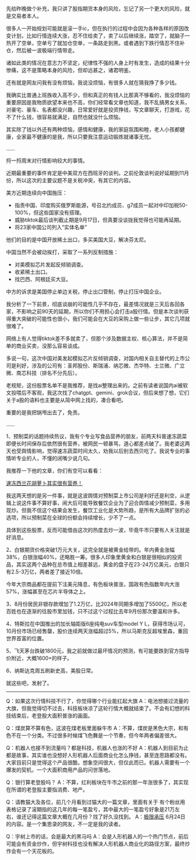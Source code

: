 先给昨晚做个补充，我只讲了股指期货本身的风险，忘记了另一个更大的风险，就是交易者本人。

很多人一开始规划可能就是滚一手ic，但在执行的过程中会因为各种各样的原因改变计划，比如行情连续大涨，忍不住给卖了，卖了以后继续涨，踏空了，就脑子一热开了空单，空单亏了就加仓空单，一条路走到黑。或者遇到下跌行情忍不住补仓，然后被一波极端行情带走。

诸如此类的情况在意志力不坚定，纪律性不强的人身上时有发生，造成的结果十分惨痛，这不是策略本身的风险，但却远甚之，诸君明鉴。

还有就是网友问我有没有烦恼，我说没烦恼，有很多人就在猜我挣了多少钱。

我确实比普通上班族收入高不少，但和真正的有钱人比那真不够看的，我没烦恼的重要原因是我物质欲望本来也不高，你们经常看文章也知道，我不乱搞男女关系，对豪宅、豪车、名表都没兴趣，日常爱好就是投资挣钱，写文章聊天，打游戏，花不了什么钱，很容易就满足，自然也就没什么烦恼。

其实除了钱以外还有两种烦恼，感情和健康，我的家庭氛围和睦，老人小孩都健康，全家最不健康的是我，所以只要我注意运动锻炼就诸事无忧。

……

捋一捋周末对行情影响较大的事情。

近期最重要的事件肯定是中美双方在西班牙的谈判。之前伦敦谈判说好延期到11月份，所以这次的主要议题不是关税冲突，有其它的内容。

美方近期连续向中国施压：
- 指责中国、印度购买俄罗斯能源，号召北约成员、g7成员一起对中印加税50-100%，但这些国家没有搭理。
- 威胁tiktok最后谈判截止期是9月17日，但真要没谈拢我觉得也可能再延期。
- 将23家中国公司列入“实体名单”


他们的目的是中国开放稀土出口，多买美国大豆，解决芬太尼。

中国当然不会被动挨打，采取了一系列反制措施：
- 对美模拟芯片发起反倾销调查。
- 收紧稀土出口。
- 找巴西、阿根廷买大豆。

中方的诉求是美国停止单边关税，停止出口管制，停止打压中国企业。

我分析了一下前景，彻底谈崩的可能性几乎不存在，最差情况就是三天后各回各家，不影响之前90天的延期，所以你们不用担心会打击a股行情。但是本次谈判获得重大突破的可能性也很小，我们可能会在大豆的采购上做一些让步，其它几项就很难了。

网络上有人觉得tiktok差不多就卖了，但那个涉及数据主权、核心算法，并不是简单的商业买卖，没那么容易谈成。

多说一句，这次中国对美发起模拟芯片反倾销调查，对国内相关自主替代的上市公司是利好，涉及的公司有：圣邦股份、斯瑞浦、纳芯微、杰华特、士兰微、广立微、南芯科技（排名不分先后）。

老规矩，这份股票名单不是我推荐，是找ai整理出来的。之前有读者说国内ai被软文投喂后不客观，我这次找了chatgpt、gemini、grok合议，但后来想了想，它们关于a股的语料也主要是从简中网上找的，凑合看吧。

重要的是我把锅甩出去了，免责。

……

1、预制菜的话题持续热议，我有个专业写食品营养的朋友，前两天科普速冻蔬菜即便长时间保存后依然很有营养，被网民一顿暴骂，道心都差点破了。我老婆这两天也受舆情影响，觉得速冻蔬菜时间太久，劝我以后别去西贝吃了。我说专业的事情听专业的人，不懂的闭嘴少说几句。

我推荐一下他的文章，你们有空可以看看：

[速冻西兰花胡萝卜其实很有营养！](https://mp.weixin.qq.com/s/-oBm_R9bn7tE2OTR1B8tMQ)

我这两天想的是另一件事，就是这波舆情对预制菜上市公司是利好还是利空，从逻辑上说这件事不算好事，闹大后可能导致餐饮企业为了迎合舆情减少预制菜，多用现炒。但我不信这个结果会发生，餐饮工业化是大势所趋，是所有大品牌扩张的必选项，所以预制菜在全球的份额会持续增长，少不了一点。

具体到这些股票，反而可能借由这次的热度去炒一波，毕竟牛市只要有人关注就是好消息。

2、白银期货价格突破1万元大关，这完全就是被黄金给带的。年内黄金涨幅38%，白银涨幅40%，还略胜一筹。很多人印象里黄金和白银是很相似的投资品，其实这两个品种在总市值上相差甚远，黄金的盘子在23-24万亿美元，白银只有2.5-3万亿，两者差了接近10倍。

今年大宗商品都在提前下注美元降息，有色板块普涨，国政有色指数年内大涨57%，涨幅甚至在芯片半导体之上。

3、8月份居民非银存款增加了1.2万亿，比2024年同期多增加了5500亿，所以老百姓也在逐渐的往股市里加钱，只不过这个过程比去年9月份那次要温和许多。

4、特斯拉在中国推出的加长轴距版6座纯电suv车型model Y L，获得市场认可，10月份市场已经售罄，股价连续两天涨幅超过5%，所以马斯克反超埃里森，重回世界首富的位置。

5、飞天茅台跌破1800元，我之前就做过最坏情况的预测，有可能要跌到官方指导价附近，大概1600+的样子。

6、纳斯达克周五刷新史高，美股日常。

就这些吧，发射了。

--------------
Q：如果这次行情科技不行了，你觉得哪个行业能扛起大旗
A：电池想接过流量的大旗，但我觉得切不过去，科技板块凉了这轮行情大概就结束了。不会有幻想的科技结束后，老登股大面积普涨的画面。

Q：煤炭算不算有色，这波在煤老板里面躲牛市
A：不算，煤炭是黑色大宗，和有色不在一个分类。不过很多时候煤飞色舞是一个节奏，但今年两者偏差很大。

Q：机器人也接不到流量吗？都是科技，机器人也涨的不好
A：机器人到目前为止都是故事，其实谁也没想好人形机器人后面商业化怎么挣钱，甚至连思路都没有。大家目前只是觉得这个产品很酷，想象空间很大，但仅此而已。机器人需要有一个爆发的契机，一个大面积商用产品的问世落地。

Q：银行算老登股吗？
A：不算，红利板块在牛市之前的那一年涨很多了，其实现在所谓的老登股主要指消费、地产。

Q：请教猫大及各位，前几个月看到过猫大的一篇文章，里面有关于 有个粉丝用表格记录了滚期指的这几年的每一笔盈亏，其中最大的一笔盈亏好象是21万左右，谁还记得这篇文章大概在几月份？找了好久没找到。
A：[极限承压](https://mp.weixin.qq.com/s/I8jSWUzALKvtaVqPPKOTHw?scene=21#wechat_redirect) 6月24日的内容。是一个集思录的网友，不一定是我的读者。

Q：宇树上市的话，会是最大的黑马吗
A：会是人形机器人的一个热门节点，前后可能会有资金炒作，但宇树科技也没有解决人形机器人商业化的路径方案，最终炒作会有一个天花板的。